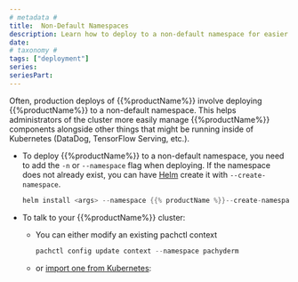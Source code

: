 ```yaml
---
# metadata # 
title:  Non-Default Namespaces
description: Learn how to deploy to a non-default namespace for easier admin management.
date: 
# taxonomy #
tags: ["deployment"]
series:
seriesPart:
--- 
```


Often, production deploys of {{%productName%}} involve deploying {{%productName%}} to a non-default namespace. This helps administrators of the cluster more easily manage {{%productName%}} components alongside other things that might be running inside of Kubernetes (DataDog, TensorFlow Serving, etc.).

* To deploy {{%productName%}} to a non-default namespace, 
you need to add the `-n` or `--namespace` flag when deploying. 
    If the namespace does not already exist, 
    you can have [Helm](../helm-install/) create it with `--create-namespace`.


    ```s
    helm install <args> --namespace {{% productName %}}--create-namespace
    ```

* To talk to your {{%productName%}} cluster:

    - You can either modify an existing pachctl context
        ```s
        pachctl config update context --namespace pachyderm
        ```

    - or [import one from Kubernetes](../import-kubernetes-context/):
